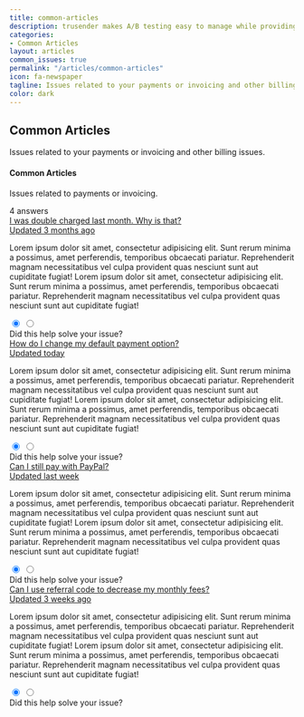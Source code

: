 ```yaml
---
title: common-articles
description: trusender makes A/B testing easy to manage while providing the level of accuracy required to ensure your tests are robust, so you can confidently optimize the performance of your campaigns.
categories:
- Common Articles
layout: articles
common_issues: true
permalink: "/articles/common-articles"
icon: fa-newspaper
tagline: Issues related to your payments or invoicing and other billing issues.
color: dark
---
```



<div class="article common-articles">
    <div class="row mb-6 mb-md-8">
        <div class="col-auto">
            <div class="icon-circle bg-dark text-white">
                <i class="fas fa-newspaper" aria-hidden="true"></i>
            </div>
        </div>
        <div class="col ml-n4">
            <h2 class="font-weight-bold mb-0">
                Common Articles
            </h2>
            <p class="font-size-lg text-gray-700 mb-0">
                Issues related to your payments or invoicing and other billing issues.
            </p>
        </div>
    </div>
    <div class="card shadow-light-lg accordion border-0" id="helpAccordionTwo">
        <div class="list-group">
            <div class="list-group-item">
                <div class="d-flex align-items-center">
                    <div class="mr-auto">
                        <h4 class="font-weight-bold mb-0">
                            Common Articles
                        </h4>
                        <p class="font-size-sm text-muted mb-0">
                            Issues related to payments or invoicing.
                        </p>
                    </div>
                    <span class="badge badge-pill badge-success-soft ml-4">
                        <span class="h6 text-uppercase">
                            4 answers
                        </span>
                    </span>
                </div>
            </div>
            <div class="list-group-item">
                <a class="d-flex align-items-center text-reset text-decoration-none collapsed" data-toggle="collapse"
                    href="#helpFive" role="button" aria-expanded="false" aria-controls="helpFive">
                    <span class="mr-4">
                        I was double charged last month. Why is that?
                    </span>
                    <div class="text-muted ml-auto">
                        <span class="font-size-sm mr-4 d-none d-md-inline">
                            Updated 3 months ago
                        </span>
                        <span class="collapse-chevron text-muted">
                            <i class="fas fa-chevron-down"></i>
                        </span>
                    </div>
                </a>
                <div class="collapse" id="helpFive" data-parent="#helpAccordionTwo" style="">
                    <div class="py-5">
                        <p class="text-gray-700">
                            Lorem ipsum dolor sit amet, consectetur adipisicing elit. Sunt rerum minima a possimus, amet
                            perferendis, temporibus obcaecati pariatur. Reprehenderit magnam necessitatibus vel culpa
                            provident
                            quas nesciunt sunt aut cupiditate fugiat! Lorem ipsum dolor sit amet, consectetur
                            adipisicing elit.
                            Sunt rerum minima a possimus, amet perferendis, temporibus obcaecati pariatur. Reprehenderit
                            magnam
                            necessitatibus vel culpa provident quas nesciunt sunt aut cupiditate fugiat!
                        </p>
                        <div class="d-flex align-items-center">
                            <div class="btn-group btn-group-toggle mr-4" data-toggle="buttons">
                                <label class="btn btn-sm btn-white active">
                                    <input type="radio" name="helpFiveVote" id="helpFiveDown" checked=""> <i
                                        class="far fa-thumbs-down"></i>
                                </label>
                                <label class="btn btn-sm btn-white">
                                    <input type="radio" name="helpFiveVote" id="helpFiveUp"> <i
                                        class="far fa-thumbs-up"></i>
                                </label>
                            </div>
                            <span class="font-size-sm text-muted">
                                Did this help solve your issue?
                            </span>
                        </div>
                    </div>
                </div>
            </div>
            <div class="list-group-item">
                <a class="d-flex align-items-center text-reset text-decoration-none" data-toggle="collapse"
                    href="#helpSix" role="button" aria-expanded="false" aria-controls="helpSix">
                    <span class="mr-4">
                        How do I change my default payment option?
                    </span>
                    <div class="text-muted ml-auto">
                        <span class="font-size-sm mr-4 d-none d-md-inline">
                            Updated today
                        </span>
                        <span class="collapse-chevron text-muted">
                            <i class="fas fa-chevron-down"></i>
                        </span>
                    </div>
                </a>
                <div class="collapse" id="helpSix" data-parent="#helpAccordionTwo">
                    <div class="py-5">
                        <p class="text-gray-700">
                            Lorem ipsum dolor sit amet, consectetur adipisicing elit. Sunt rerum minima a possimus, amet
                            perferendis, temporibus obcaecati pariatur. Reprehenderit magnam necessitatibus vel culpa
                            provident
                            quas nesciunt sunt aut cupiditate fugiat! Lorem ipsum dolor sit amet, consectetur
                            adipisicing elit.
                            Sunt rerum minima a possimus, amet perferendis, temporibus obcaecati pariatur. Reprehenderit
                            magnam
                            necessitatibus vel culpa provident quas nesciunt sunt aut cupiditate fugiat!
                        </p>
                        <div class="d-flex align-items-center">
                            <div class="btn-group btn-group-toggle mr-4" data-toggle="buttons">
                                <label class="btn btn-sm btn-white active">
                                    <input type="radio" name="helpSixVote" id="helpSixDown" checked=""> <i
                                        class="far fa-thumbs-down"></i>
                                </label>
                                <label class="btn btn-sm btn-white">
                                    <input type="radio" name="helpSixVote" id="helpSixUp"> <i
                                        class="far fa-thumbs-up"></i>
                                </label>
                            </div>
                            <span class="font-size-sm text-muted">
                                Did this help solve your issue?
                            </span>
                        </div>
                    </div>
                </div>
            </div>
            <div class="list-group-item">
                <a class="d-flex align-items-center text-reset text-decoration-none" data-toggle="collapse"
                    href="#helpSeven" role="button" aria-expanded="false" aria-controls="helpSeven">
                    <span class="mr-4">
                        Can I still pay with PayPal?
                    </span>
                    <div class="text-muted ml-auto">
                        <span class="font-size-sm mr-4 d-none d-md-inline">
                            Updated last week
                        </span>
                        <span class="collapse-chevron text-muted">
                            <i class="fas fa-chevron-down"></i>
                        </span>
                    </div>
                </a>
                <div class="collapse" id="helpSeven" data-parent="#helpAccordionTwo">
                    <div class="py-5">
                        <p class="text-gray-700">
                            Lorem ipsum dolor sit amet, consectetur adipisicing elit. Sunt rerum minima a possimus, amet
                            perferendis, temporibus obcaecati pariatur. Reprehenderit magnam necessitatibus vel culpa
                            provident
                            quas nesciunt sunt aut cupiditate fugiat! Lorem ipsum dolor sit amet, consectetur
                            adipisicing elit.
                            Sunt rerum minima a possimus, amet perferendis, temporibus obcaecati pariatur. Reprehenderit
                            magnam
                            necessitatibus vel culpa provident quas nesciunt sunt aut cupiditate fugiat!
                        </p>
                        <div class="d-flex align-items-center">
                            <div class="btn-group btn-group-toggle mr-4" data-toggle="buttons">
                                <label class="btn btn-sm btn-white active">
                                    <input type="radio" name="helpSevenVote" id="helpSevenDown" checked=""> <i
                                        class="far fa-thumbs-down"></i>
                                </label>
                                <label class="btn btn-sm btn-white">
                                    <input type="radio" name="helpSevenVote" id="helpSevenUp"> <i
                                        class="far fa-thumbs-up"></i>
                                </label>
                            </div>
                            <span class="font-size-sm text-muted">
                                Did this help solve your issue?
                            </span>
                        </div>
                    </div>
                </div>
            </div>
            <div class="list-group-item">
                <a class="d-flex align-items-center text-reset text-decoration-none" data-toggle="collapse"
                    href="#helpEight" role="button" aria-expanded="false" aria-controls="helpEight">
                    <span class="mr-4">
                        Can I use referral code to decrease my monthly fees?
                    </span>
                    <div class="text-muted ml-auto">
                        <span class="font-size-sm mr-4 d-none d-md-inline">
                            Updated 3 weeks ago
                        </span>
                        <span class="collapse-chevron text-muted">
                            <i class="fas fa-chevron-down"></i>
                        </span>
                    </div>
                </a>
                <div class="collapse" id="helpEight" data-parent="#helpAccordionTwo">
                    <div class="py-5">
                        <p class="text-gray-700">
                            Lorem ipsum dolor sit amet, consectetur adipisicing elit. Sunt rerum minima a possimus, amet
                            perferendis, temporibus obcaecati pariatur. Reprehenderit magnam necessitatibus vel culpa
                            provident
                            quas nesciunt sunt aut cupiditate fugiat! Lorem ipsum dolor sit amet, consectetur
                            adipisicing elit.
                            Sunt rerum minima a possimus, amet perferendis, temporibus obcaecati pariatur. Reprehenderit
                            magnam
                            necessitatibus vel culpa provident quas nesciunt sunt aut cupiditate fugiat!
                        </p>
                        <div class="d-flex align-items-center">
                            <div class="btn-group btn-group-toggle mr-4" data-toggle="buttons">
                                <label class="btn btn-sm btn-white active">
                                    <input type="radio" name="helpEightVote" id="helpEightDown" checked=""> <i
                                        class="far fa-thumbs-down"></i>
                                </label>
                                <label class="btn btn-sm btn-white">
                                    <input type="radio" name="helpEightVote" id="helpEightUp"> <i
                                        class="far fa-thumbs-up"></i>
                                </label>
                            </div>
                            <span class="font-size-sm text-muted">
                                Did this help solve your issue?
                            </span>
                        </div>
                    </div>
                </div>
            </div>
        </div>
    </div>
</div>
